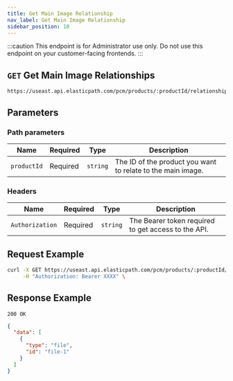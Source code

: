 ```yaml
---
title: Get Main Image Relationship
nav_label: Get Main Image Relationship
sidebar_position: 10
---
```


:::caution
This endpoint is for Administrator use only. Do not use this endpoint on your customer-facing frontends.
:::

## `GET` Get Main Image Relationships

```http
https://useast.api.elasticpath.com/pcm/products/:productId/relationships/main_image
```

## Parameters

### Path parameters

| Name | Required | Type | Description |
| --- | --- | --- | --- |
| `productId` | Required | `string` | The ID of the product you want to relate to the main image. |

### Headers

| Name | Required | Type | Description |
| --- | --- | --- | --- |
| `Authorization` | Required | `string` | The Bearer token required to get access to the API. |

## Request Example

```bash
curl -X GET https://useast.api.elasticpath.com/pcm/products/:productId/relationships/main_image \
     -H "Authorization: Bearer XXXX" \
```

## Response Example

`200 OK`

```json
{
  "data": [
    {
      "type": "file",
      "id": "file-1"
    }
  ]
}
```
